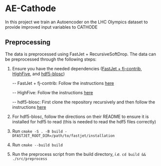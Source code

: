 # AE-Cathode
In this project we train an Autoencoder on the LHC Olympics dataset to provide improved input variables to CATHODE

## Preprocessing

The data is preprocessed using FastJet + RecursiveSoftDrop. The data can be preprocessed through the following steps:
1. Ensure you have the needed dependencies ([FastJet + fj-contrib](https://fastjet.fr/), [HighFive](https://github.com/BlueBrain/HighFive), and [hdf5-blosc](https://github.com/Blosc/hdf5-blosc))

   -- FastJet + fj-contrib: Follow the instructions [here](https://fastjet.fr/quickstart.html)
   
   -- HighFive: Follow the instructions [here](https://github.com/BlueBrain/HighFive#regular-installation-of-highfive)

   -- hdf5-blosc: First clone the repository recursively and then follow the instructions [here](https://github.com/Blosc/hdf5-blosc#compiling)
3. For hdf5-blosc, follow the directions on their README to ensure it is installed for hdf5 to read (this is needed to read the hdf5 files correctly)
4. Run `cmake -S . -B build -DFASTJET_ROOT_DIR=/path/to/fastjet/installation` 
5. Run `cmake --build build`
6. Run the preprocess script from the build directory, *i.e.* `cd build && ./src/preprocess`
